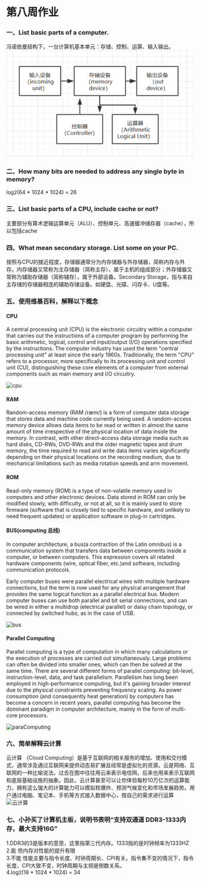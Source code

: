 # 第八周作业
### 一、List basic parts of a computer.
冯诺依曼结构下，一台计算机基本单元：存储、控制、运算、输入输出。
![von_Neumann](./images/hw06_1.png)
### 二、How many bits are needed to address any single byte in memory?
log<font size = "2">2</font>(64 * 1024 * 1024) = 26
### 三、List basic parts of a CPU, include cache or not?
主要部分有算术逻辑运算单元（ALU）、控制单元、高速缓冲储存器（cache），所以包括cache  
### 四、What mean secondary storage. List some on your PC. 
按照与CPU的接近程度，存储器通常分为内存储器与外存储器，简称内存与外存。内存储器又常称为主存储器（简称主存），属于主机的组成部分；外存储器又常称为辅助存储器（简称辅存），属于外部设备。Secondary Storage，指与来自主存储的存储器相连的辅助存储设备。如硬盘、光碟、闪存卡、U盘等。
### 五、使用维基百科，解释以下概念
#### CPU
A central processing unit (CPU) is the electronic circuitry within a computer that carries out the instructions of a computer program by performing the basic arithmetic, logical, control and input/output (I/O) operations specified by the instructions. The computer industry has used the term "central processing unit" at least since the early 1960s. Traditionally, the term "CPU" refers to a processor, more specifically to its processing unit and control unit (CU), distinguishing these core elements of a computer from external components such as main memory and I/O circuitry.

![cpu](https://upload.wikimedia.org/wikipedia/commons/thumb/e/e7/Intel_80486DX2_bottom.jpg/330px-Intel_80486DX2_bottom.jpg)
#### RAM
Random-access memory (RAM /ræm/) is a form of computer data storage that stores data and machine code currently being used. A random-access memory device allows data items to be read or written in almost the same amount of time irrespective of the physical location of data inside the memory. In contrast, with other direct-access data storage media such as hard disks, CD-RWs, DVD-RWs and the older magnetic tapes and drum memory, the time required to read and write data items varies significantly depending on their physical locations on the recording medium, due to mechanical limitations such as media rotation speeds and arm movement. 
#### ROM
Read-only memory (ROM) is a type of non-volatile memory used in computers and other electronic devices. Data stored in ROM can only be modified slowly, with difficulty, or not at all, so it is mainly used to store firmware (software that is closely tied to specific hardware, and unlikely to need frequent updates) or application software in plug-in cartridges. 
#### BUS(computing 总线)
In computer architecture, a bus(a contraction of the Latin omnibus) is a communication system that transfers data between components inside a computer, or between computers. This expression covers all related hardware components (wire, optical fiber, etc.)and software, including communication protocols.

Early computer buses were parallel electrical wires with multiple hardware connections, but the term is now used for any physical arrangement that provides the same logical function as a parallel electrical bus. Modern computer buses can use both parallel and bit serial connections, and can be wired in either a multidrop (electrical parallel) or daisy chain topology, or connected by switched hubs, as in the case of USB.

![bus](https://upload.wikimedia.org/wikipedia/commons/thumb/f/fc/PCIExpress.jpg/375px-PCIExpress.jpg)
#### Parallel Computing
Parallel computing is a type of computation in which many calculations or the execution of processes are carried out simultaneously. Large problems can often be divided into smaller ones, which can then be solved at the same time. There are several different forms of parallel computing: bit-level, instruction-level, data, and task parallelism. Parallelism has long been employed in high-performance computing, but it's gaining broader interest due to the physical constraints preventing frequency scaling. As power consumption (and consequently heat generation) by computers has become a concern in recent years, parallel computing has become the dominant paradigm in computer architecture, mainly in the form of multi-core processors.

![paraComputing](https://upload.wikimedia.org/wikipedia/commons/thumb/d/d3/IBM_Blue_Gene_P_supercomputer.jpg/450px-IBM_Blue_Gene_P_supercomputer.jpg)

### 六、简单解释云计算
云计算 （Cloud Computing）是基于互联网的相关服务的增加、使用和交付模式，通常涉及通过互联网来提供动态易扩展且经常是虚拟化的资源。云是网络、互联网的一种比喻说法。过去在图中往往用云来表示电信网，后来也用来表示互联网和底层基础设施的抽象。因此，云计算甚至可以让你体验每秒10万亿次的运算能力，拥有这么强大的计算能力可以模拟核爆炸、预测气候变化和市场发展趋势。用户通过电脑、笔记本、手机等方式接入数据中心，按自己的需求进行运算
![云计算](https://gss0.bdstatic.com/94o3dSag_xI4khGkpoWK1HF6hhy/baike/w%3D268%3Bg%3D0/sign=a1c76094c4177f3e1034fb0b48f45cfa/d6ca7bcb0a46f21fce06ac71fb246b600c33aee6.jpg)

### 七、小孙买了计算机主板，说明书表明“支持双通道 DDR3-1333内存，最大支持16G”
1.DDR3的3是版本的意思，这里指第三代内存。1333指的是时钟频率为1333HZ  
2.能 但内存对性能的提升有限  
3.不能 性能主要与指令长度、时钟周期长、CPI有关。指令集不变的情况下，指令长度、CPI大致不变，时钟周期与主频是倒数关系。  
4.log<font size = "2">2</font>(16 *  1024 * 1024) = 34
